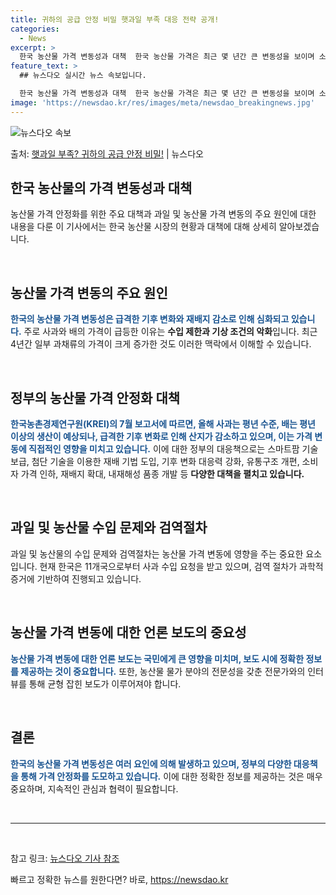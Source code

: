 ```yaml
---
title: 귀하의 공급 안정 비밀 햇과일 부족 대응 전략 공개!
categories:
  - News
excerpt: >
  한국 농산물 가격 변동성과 대책  한국 농산물 가격은 최근 몇 년간 큰 변동성을 보이며 소비자와 경제에 영향…
feature_text: >
  ## 뉴스다오 실시간 뉴스 속보입니다.

  한국 농산물 가격 변동성과 대책  한국 농산물 가격은 최근 몇 년간 큰 변동성을 보이며 소비자와 경제에 영향…
image: 'https://newsdao.kr/res/images/meta/newsdao_breakingnews.jpg'
---
```


![뉴스다오 속보](https://newsdao.kr/res/images/meta/newsdao_breakingnews.jpg)

<p>출처: <a href="https://newsdao.kr/4586" rel="dofollow">햇과일 부족? 귀하의 공급 안정 비밀!</a> | 뉴스다오</p>

<h2 data-ke-size="size26">한국 농산물의 가격 변동성과 대책</h2>
농산물 가격 안정화를 위한 주요 대책과 과일 및 농산물 가격 변동의 주요 원인에 대한 내용을 다룬 이 기사에서는 한국 농산물 시장의 현황과 대책에 대해 상세히 알아보겠습니다.

<p data-ke-size="size16">&nbsp;</p>

<h2 data-ke-size="size24">농산물 가격 변동의 주요 원인</h2>
<b><span style="color: #1a5490;">한국의 농산물 가격 변동성은 급격한 기후 변화와 재배지 감소로 인해 심화되고 있습니다.</span></b> 주로 사과와 배의 가격이 급등한 이유는 <b>수입 제한과 기상 조건의 악화</b>입니다. 최근 4년간 일부 과채류의 가격이 크게 증가한 것도 이러한 맥락에서 이해할 수 있습니다.

<p data-ke-size="size16">&nbsp;</p>

<h2 data-ke-size="size24">정부의 농산물 가격 안정화 대책</h2>
<b><span style="color: #1a5490;">한국농촌경제연구원(KREI)의 7월 보고서에 따르면, 올해 사과는 평년 수준, 배는 평년 이상의 생산이 예상되나, 급격한 기후 변화로 인해 산지가 감소하고 있으며, 이는 가격 변동에 직접적인 영향을 미치고 있습니다.</span></b> 이에 대한 정부의 대응책으로는 스마트팜 기술 보급, 첨단 기술을 이용한 재배 기법 도입, 기후 변화 대응력 강화, 유통구조 개편, 소비자 가격 인하, 재배지 확대, 내재해성 품종 개발 등 <b>다양한 대책을 펼치고 있습니다.</b>

<p data-ke-size="size16">&nbsp;</p>

<h2 data-ke-size="size24">과일 및 농산물 수입 문제와 검역절차</h2>
과일 및 농산물의 수입 문제와 검역절차는 농산물 가격 변동에 영향을 주는 중요한 요소입니다. 현재 한국은 11개국으로부터 사과 수입 요청을 받고 있으며, 검역 절차가 과학적 증거에 기반하여 진행되고 있습니다.

<p data-ke-size="size16">&nbsp;</p>

<h2 data-ke-size="size24">농산물 가격 변동에 대한 언론 보도의 중요성</h2>
<b><span style="color: #1a5490;">농산물 가격 변동에 대한 언론 보도는 국민에게 큰 영향을 미치며, 보도 시에 정확한 정보를 제공하는 것이 중요합니다.</span></b> 또한, 농산물 물가 분야의 전문성을 갖춘 전문가와의 인터뷰를 통해 균형 잡힌 보도가 이루어져야 합니다.

<p data-ke-size="size16">&nbsp;</p>

<h2 data-ke-size="size24">결론</h2>
<b><span style="color: #1a5490;">한국의 농산물 가격 변동성은 여러 요인에 의해 발생하고 있으며, 정부의 다양한 대응책을 통해 가격 안정화를 도모하고 있습니다.</span></b> 이에 대한 정확한 정보를 제공하는 것은 매우 중요하며, 지속적인 관심과 협력이 필요합니다.

<p data-ke-size="size16">&nbsp;</p>

<hr>

<p data-ke-size="size16">&nbsp;</p>

참고 링크: <a href="https://newsdao.kr/4586">뉴스다오 기사 참조</a> 

빠르고 정확한 뉴스를 원한다면? 바로, <a href="https://newsdao.kr" rel="dofollow">https://newsdao.kr</a>


    
